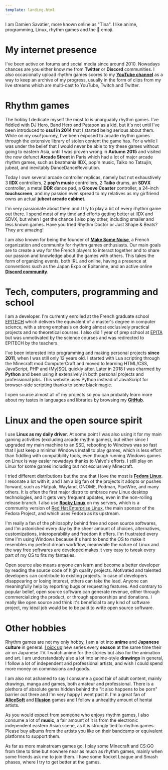 ```yaml
---
template: landing.html
---
```


I am Damien Savatier, more known online as "Tina".  I like anime, programming,
Linux, rhythm games and the 🌸 emoji.

# My internet presence

I've been active on forums and social media since around 2010. Nowadays chances
are you either know me from **Twitter** or **Discord** communities. I also
occasionally upload rhythm games scores to my [**YouTube channel**][youtube/me]
as a way to keep an archive of my progress, usually in the form of clips from
my live streams which are multi-cast to YouTube, Twitch and Twitter.

# Rhythm games

The hobby I dedicate myself the most to is unarguably rhythm games. I've fiddled
with DJ Hero, Band Hero and Patapon as a kid, but it's not until I've been
introduced to **osu! in 2014** that I started being serious about them. While on
my osu! journey, I've been exposed to arcade rhythm games through the extensive
library of stolen content the game has. For a while I was under the belief that
I would never be able to try these games without going to eastern Asia, until I
was proven wrong in **Autumn 2015** and visited the now defunct **Arcade
Street** in Paris which had a lot of major arcade rhythm games, such as
beatmania IIDX, pop'n music, Taiko no Tatsujin, jubeat, and inevitably
DanceDanceRevolution.

Today I own several arcade controller replicas, namely but not exhaustively 3
**IIDX** controllers, 2 **pop'n music** controllers, 2 **Taiko** drums, an
**SDVX** controller, a metal **DDR** dance pad, a **Groove Coaster** controller,
a 24-inch **touchscreen**, and my passion even spread to my relatives as my
girlfriend owns an actual **jubeat arcade cabinet**.

I'm very passionate about them and I try to play a bit of every rhythm game out
there. I spend most of my time and efforts getting better at IIDX and SDVX, but
when I get the chance I also play other, including smaller and less known games.
Have you tried Rhythm Doctor or Just Shape & Beats? They are amazing!

I am also known for being the founder of [**Make Some Noise**][msn], a French
organization and community for rhythm games enthusiasts. Our main goals are to
create a way for the French players to interact together and to share our
passion and knowledge about the games with others. This takes the form of
organizing events, both IRL and online, having a presence at conventions such
as the Japan Expo or Epitanime, and an active online [**Discord
community**][msn/discord].

# Tech, computers, programming and school

I am a developer. I'm currently enrolled at the French graduate school
[EPITECH][wikipedia/epitech] which delivers the equivalent of a master's degree
in computer science, with a strong emphasis on doing almost exclusively
practical projects and no theoretical courses. I also did 1 year of prep school
at [EPITA][wikipedia/epita] but was unmotivated by the science courses and was
redirected to EPITECH by the teachers.

I've been interested into programming and making personal projects **since
2011**, when I was still only 12 years old. I started with Lua scripting through
the Minecraft mod ComputerCraft and moved to learning HTML/CSS, JavaScript, PHP
and (My)SQL quickly after. Later in 2018 I was charmed by **Python** and been
using it extensively in both personal projects and professional jobs.  This
website uses Python instead of JavaScript for browser-side scripting thanks to
some black magic.

I open source almost all of my projects so you can probably learn more about my
tastes in languages and libraries by browsing my [**GitHub**][github/me].

# Linux and the open source spirit

I use **Linux as my daily driver**. At some point I was also using it for my
main gaming activities (excluding arcade rhythm games), but either since I
upgraded my main machine to an SSD, rebooting to Windows was so fast that I just
keep a minimal Windows install to play games, which is less effort than fiddling
with compatibility tools, even though running Windows games on Linux is way
easier nowadays thanks to Valve's efforts. I still play on Linux for some games
including but not exclusively Minecraft.

I tried different distributions but the one that I love the most is [**Fedora
Linux**][wikipedia/fedora]. I resonate a lot with it, and I am a big fan of the
projects it adopts or pushes forward, such as Flatpak, Wayland, GNOME, Podman,
PipeWire, and many others. It is often the first major distro to embrace new
Linux desktop technologies, and it gets very frequent updates, even in the
non-rolling release branch. I also use [**Rocky Linux**][wikipedia/rocky] on my
servers, which is a community version of [Red Hat Enterprise
Linux][wikipedia/rhel], the main sponsor of the Fedora Project, and which uses
Fedora as its upstream.

I'm really a fan of the philosophy behind free and open source softwares, and
I'm astonished every day by the sheer amount of choices, alternatives,
customizations, interoperability and freedom it offers. I'm frustrated every
time I'm using Windows because it's hard to bend the OS to make it resembles my
perfect dream workflow, meanwhile the nature of Linux and the way free softwares
are developed makes it very easy to tweak every part of my OS to fits my
fantasies.

Open source also means anyone can learn and become a better developer by reading
the source code of high quality projects. Motivated and talented developers can
contribute to existing projects. In case of developers disappearing or losing
interest, others can take the lead. Anyone can meaningfully help by reporting
bugs or requesting features. And contrary to popular belief, open source
software can generate revenue, either through commercializing the product, or
through sponsorships and donations. I really like open source and think it's
beneficial to any kind of software project, my ideal job would be to be paid to
write open source software.

# Other hobbies

Rhythm games are not my only hobby, I am a lot into **anime** and **Japanese
culture** in general. [I pick up][mal/me] new series every **season** at the
same time their air on Japanese TV. I watch anime for the stories but also for
the animation and art.  I am understandably also a lot into anime-style
**drawings** in general, I follow a lot of independent and professional
artists, and wish I could spend more money on commissions and goods.

I am also not ashamed to say I consume a good fair of adult content, mainly
drawings, manga and games, both amateur and professional. There is a plethora
of absolute gems hidden behind the "it also happens to be porn" barrier out
there and I'm very happy I went past it. I'm a great fan of
[**AliceSoft**][vndb/alicesoft] and [**Illusion**][wikipedia/illusion] games
and I follow a unhealthy amount of hentai artists.

As you would expect from someone who enjoys rhythm games, I also consume a lot
of **music**, a fair amount of it is from the electronic independent eastern
Asian scene, as it is strongly tied to rhythm games. Please buy albums from the
artists you like on their bandcamp or equivalent platforms to support them.

As far as more mainstream games go, I play some Minecraft and CS:GO from time to
time but nowhere near as much as rhythm games, mainly when some friends ask me
to join them. I have some Rocket League and Smash phases, where I try to get
better at the games.

[youtube/me]: https://www.youtube.com/channel/UCECiKrjTL60Go_o14iGUEOQ/
[msn]: https://asso-msn.fr/
[msn/discord]: https://asso-msn.fr/discord
[wikipedia/epitech]: https://en.wikipedia.org/wiki/Epitech
[wikipedia/epita]: https://en.wikipedia.org/wiki/EPITA
[github/me]: https://github.com/Tina-otoge/
[wikipedia/fedora]: https://en.wikipedia.org/wiki/Fedora_Linux
[wikipedia/rocky]: https://en.wikipedia.org/wiki/Rocky_Linux
[wikipedia/rhel]: https://en.wikipedia.org/wiki/Red_Hat_Enterprise_Linux
[mal/me]: https://myanimelist.net/animelist/Shookaite
[vndb/alicesoft]: https://vndb.org/p120
[wikipedia/illusion]: https://en.wikipedia.org/wiki/Illusion_(company)
